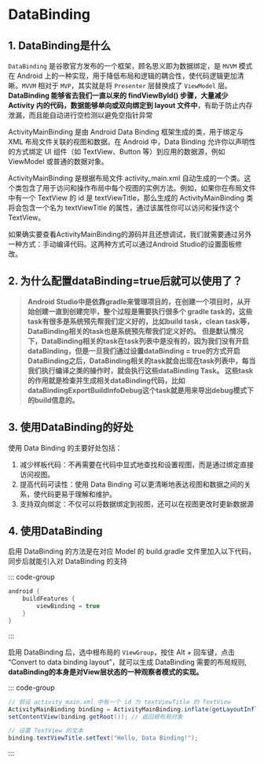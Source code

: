 # DataBinding

## 1. DataBinding是什么

`DataBinding` 是谷歌官方发布的一个框架，顾名思义即为数据绑定，是 `MVVM` 模式在 Android 上的一种实现，用于降低布局和逻辑的耦合性，使代码逻辑更加清晰。`MVVM` 相对于 `MVP`，其实就是将 `Presenter` 层替换成了 `ViewModel` 层。**DataBinding 能够省去我们一直以来的 findViewById() 步骤，大量减少 Activity 内的代码，数据能够单向或双向绑定到 layout 文件中**，有助于防止内存泄漏，而且能自动进行空检测以避免空指针异常

ActivityMainBinding 是由 Android Data Binding 框架生成的类，用于绑定与 XML 布局文件关联的视图和数据。在 Android 中，Data Binding 允许你以声明性的方式绑定 UI 组件（如 TextView、Button 等）到应用的数据源，例如 ViewModel 或普通的数据对象。

ActivityMainBinding 是根据布局文件 activity_main.xml 自动生成的一个类。这个类包含了用于访问和操作布局中每个视图的实例方法。例如，如果你在布局文件中有一个 TextView 的 id 是 textViewTitle，那么生成的 ActivityMainBinding 类将会包含一个名为 textViewTitle 的属性，通过该属性你可以访问和操作这个 TextView。

如果确实要查看ActivityMainBinding的源码并且还想调试，我们就需要通过另外一种方式：手动编译代码。这两种方式可以通过Android Studio的设置面板修改。

## 2. 为什么配置dataBinding=true后就可以使用了？

> **Android Studio中是依靠gradle来管理项目的，在创建一个项目时，从开始创建一直到创建完毕，整个过程是需要执行很多个    gradle task的，这些task有很多是系统预先帮我们定义好的，比如build task，clean task等，DataBinding相关的task也是系统预先帮我们定义好的。**
> **但是默认情况下，DataBinding相关的task在task列表中是没有的，因为我们没有开启dataBinding，但是一旦我们通过设置dataBinding = true的方式开启DataBinding之后，DataBinding相关的task就会出现在task列表中，每当我们执行编译之类的操作时，就会执行这些dataBinding Task。 这些task的作用就是检查并生成相关dataBinding代码，比如dataBindingExportBuildInfoDebug这个task就是用来导出debug模式下的build信息的。**


## 3. 使用DataBinding的好处

使用 Data Binding 的主要好处包括：

1. 减少样板代码：不再需要在代码中显式地查找和设置视图，而是通过绑定直接访问视图。
2. 提高代码可读性：使用 Data Binding 可以更清晰地表达视图和数据之间的关系，使代码更易于理解和维护。
3. 支持双向绑定：不仅可以将数据绑定到视图，还可以在视图更改时更新数据源

## 4. 使用DataBinding

启用 DataBinding 的方法是在对应 Model 的 build.gradle 文件里加入以下代码，同步后就能引入对 DataBinding 的支持

::: code-group
``` groovy
android {
    buildFeatures {
        viewBinding = true
    }
}
```
:::

启用 DataBinding 后，选中根布局的 `ViewGroup`，按住 Alt + 回车键，点击 “Convert to data binding layout”，就可以生成 DataBinding 需要的布局规则, **dataBinding的本身是对View层状态的一种观察者模式的实现。**

::: code-group
``` java
// 假设 activity_main.xml 中有一个 id 为 textViewTitle 的 TextView
ActivityMainBinding binding = ActivityMainBinding.inflate(getLayoutInflater());
setContentView(binding.getRoot()); // 返回根布局对象

// 设置 TextView 的文本
binding.textViewTitle.setText("Hello, Data Binding!");

```
:::